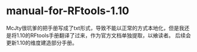 # manual-for-RFtools-1.10
McJty很坑爹的把手册写成了txt形式，导致不能以正常的方式本地化，但是我还是将1.10的RFtools手册翻译了过来，作为官方文档单独提取，以飨读者。
后续会更新1.10的维度建造部分手册。
